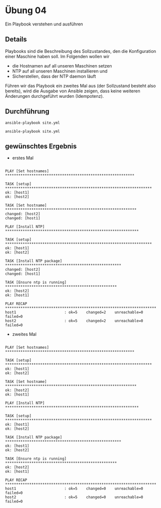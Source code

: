 # Übung 04

Ein Playbook verstehen und ausführen

## Details

Playbooks sind die Beschreibung des Sollzustandes, den die Konfiguration einer Maschine haben soll. Im Folgenden wollen wir

* die Hostnamen auf all unseren Maschinen setzen
* NTP auf all unseren Maschinen installieren und
* Sicherstellen, dass der NTP daemon läuft

Führen wir das Playbook ein zweites Mal aus (der Sollzustand besteht also bereits), wird die Ausgabe von Ansible zeigen, dass keine weiteren Änderungen durchgeführt wurden (Idempotenz).

## Durchführung

```
ansible-playbook site.yml

ansible-playbook site.yml
```

## gewünschtes Ergebnis

* erstes Mal
```

PLAY [Set hostnames] ***********************************************************

TASK [setup] *******************************************************************
ok: [host1]
ok: [host2]

TASK [Set hostname] ************************************************************
changed: [host2]
changed: [host1]

PLAY [Install NTP] *************************************************************

TASK [setup] *******************************************************************
ok: [host1]
ok: [host2]

TASK [Install NTP package] *****************************************************
changed: [host2]
changed: [host1]

TASK [Ensure ntp is running] ***************************************************
ok: [host2]
ok: [host1]

PLAY RECAP *********************************************************************
host1                      : ok=5    changed=2    unreachable=0    failed=0   
host2                      : ok=5    changed=2    unreachable=0    failed=0   

```


* zweites Mal
```

PLAY [Set hostnames] ***********************************************************

TASK [setup] *******************************************************************
ok: [host1]
ok: [host2]

TASK [Set hostname] ************************************************************
ok: [host2]
ok: [host1]

PLAY [Install NTP] *************************************************************

TASK [setup] *******************************************************************
ok: [host1]
ok: [host2]

TASK [Install NTP package] *****************************************************
ok: [host1]
ok: [host2]

TASK [Ensure ntp is running] ***************************************************
ok: [host2]
ok: [host1]

PLAY RECAP *********************************************************************
host1                      : ok=5    changed=0    unreachable=0    failed=0   
host2                      : ok=5    changed=0    unreachable=0    failed=0   

```
